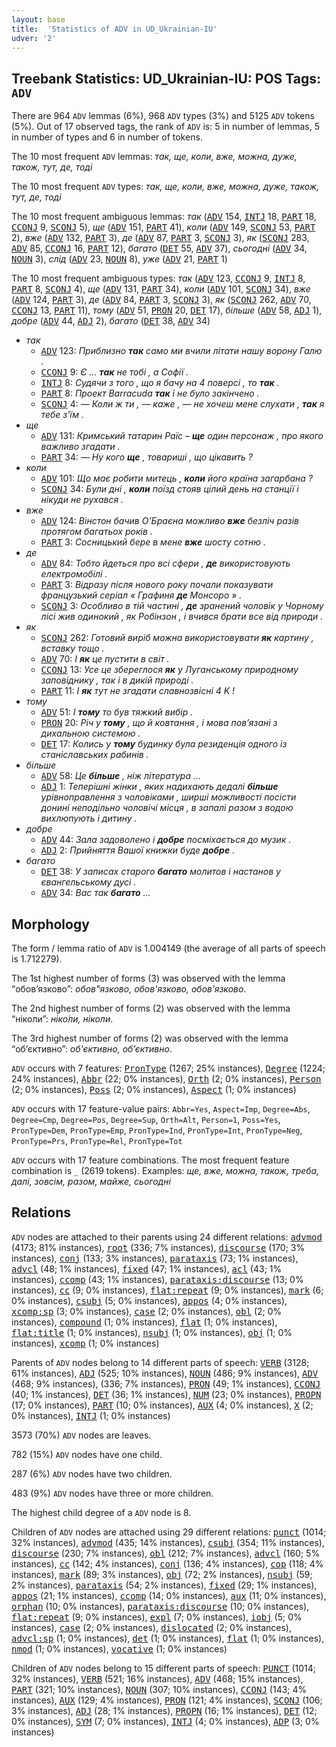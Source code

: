```yaml
---
layout: base
title:  'Statistics of ADV in UD_Ukrainian-IU'
udver: '2'
---
```


## Treebank Statistics: UD_Ukrainian-IU: POS Tags: `ADV`

There are 964 `ADV` lemmas (6%), 968 `ADV` types (3%) and 5125 `ADV` tokens (5%).
Out of 17 observed tags, the rank of `ADV` is: 5 in number of lemmas, 5 in number of types and 6 in number of tokens.

The 10 most frequent `ADV` lemmas: <em>так, ще, коли, вже, можна, дуже, також, тут, де, тоді</em>

The 10 most frequent `ADV` types:  <em>так, ще, коли, вже, можна, дуже, також, тут, де, тоді</em>

The 10 most frequent ambiguous lemmas: <em>так</em> (<tt><a href="uk_iu-pos-ADV.html">ADV</a></tt> 154, <tt><a href="uk_iu-pos-INTJ.html">INTJ</a></tt> 18, <tt><a href="uk_iu-pos-PART.html">PART</a></tt> 18, <tt><a href="uk_iu-pos-CCONJ.html">CCONJ</a></tt> 9, <tt><a href="uk_iu-pos-SCONJ.html">SCONJ</a></tt> 5), <em>ще</em> (<tt><a href="uk_iu-pos-ADV.html">ADV</a></tt> 151, <tt><a href="uk_iu-pos-PART.html">PART</a></tt> 41), <em>коли</em> (<tt><a href="uk_iu-pos-ADV.html">ADV</a></tt> 149, <tt><a href="uk_iu-pos-SCONJ.html">SCONJ</a></tt> 53, <tt><a href="uk_iu-pos-PART.html">PART</a></tt> 2), <em>вже</em> (<tt><a href="uk_iu-pos-ADV.html">ADV</a></tt> 132, <tt><a href="uk_iu-pos-PART.html">PART</a></tt> 3), <em>де</em> (<tt><a href="uk_iu-pos-ADV.html">ADV</a></tt> 87, <tt><a href="uk_iu-pos-PART.html">PART</a></tt> 3, <tt><a href="uk_iu-pos-SCONJ.html">SCONJ</a></tt> 3), <em>як</em> (<tt><a href="uk_iu-pos-SCONJ.html">SCONJ</a></tt> 283, <tt><a href="uk_iu-pos-ADV.html">ADV</a></tt> 85, <tt><a href="uk_iu-pos-CCONJ.html">CCONJ</a></tt> 16, <tt><a href="uk_iu-pos-PART.html">PART</a></tt> 12), <em>багато</em> (<tt><a href="uk_iu-pos-DET.html">DET</a></tt> 55, <tt><a href="uk_iu-pos-ADV.html">ADV</a></tt> 37), <em>сьогодні</em> (<tt><a href="uk_iu-pos-ADV.html">ADV</a></tt> 34, <tt><a href="uk_iu-pos-NOUN.html">NOUN</a></tt> 3), <em>слід</em> (<tt><a href="uk_iu-pos-ADV.html">ADV</a></tt> 23, <tt><a href="uk_iu-pos-NOUN.html">NOUN</a></tt> 8), <em>уже</em> (<tt><a href="uk_iu-pos-ADV.html">ADV</a></tt> 21, <tt><a href="uk_iu-pos-PART.html">PART</a></tt> 1)

The 10 most frequent ambiguous types:  <em>так</em> (<tt><a href="uk_iu-pos-ADV.html">ADV</a></tt> 123, <tt><a href="uk_iu-pos-CCONJ.html">CCONJ</a></tt> 9, <tt><a href="uk_iu-pos-INTJ.html">INTJ</a></tt> 8, <tt><a href="uk_iu-pos-PART.html">PART</a></tt> 8, <tt><a href="uk_iu-pos-SCONJ.html">SCONJ</a></tt> 4), <em>ще</em> (<tt><a href="uk_iu-pos-ADV.html">ADV</a></tt> 131, <tt><a href="uk_iu-pos-PART.html">PART</a></tt> 34), <em>коли</em> (<tt><a href="uk_iu-pos-ADV.html">ADV</a></tt> 101, <tt><a href="uk_iu-pos-SCONJ.html">SCONJ</a></tt> 34), <em>вже</em> (<tt><a href="uk_iu-pos-ADV.html">ADV</a></tt> 124, <tt><a href="uk_iu-pos-PART.html">PART</a></tt> 3), <em>де</em> (<tt><a href="uk_iu-pos-ADV.html">ADV</a></tt> 84, <tt><a href="uk_iu-pos-PART.html">PART</a></tt> 3, <tt><a href="uk_iu-pos-SCONJ.html">SCONJ</a></tt> 3), <em>як</em> (<tt><a href="uk_iu-pos-SCONJ.html">SCONJ</a></tt> 262, <tt><a href="uk_iu-pos-ADV.html">ADV</a></tt> 70, <tt><a href="uk_iu-pos-CCONJ.html">CCONJ</a></tt> 13, <tt><a href="uk_iu-pos-PART.html">PART</a></tt> 11), <em>тому</em> (<tt><a href="uk_iu-pos-ADV.html">ADV</a></tt> 51, <tt><a href="uk_iu-pos-PRON.html">PRON</a></tt> 20, <tt><a href="uk_iu-pos-DET.html">DET</a></tt> 17), <em>більше</em> (<tt><a href="uk_iu-pos-ADV.html">ADV</a></tt> 58, <tt><a href="uk_iu-pos-ADJ.html">ADJ</a></tt> 1), <em>добре</em> (<tt><a href="uk_iu-pos-ADV.html">ADV</a></tt> 44, <tt><a href="uk_iu-pos-ADJ.html">ADJ</a></tt> 2), <em>багато</em> (<tt><a href="uk_iu-pos-DET.html">DET</a></tt> 38, <tt><a href="uk_iu-pos-ADV.html">ADV</a></tt> 34)


* <em>так</em>
  * <tt><a href="uk_iu-pos-ADV.html">ADV</a></tt> 123: <em>Приблизно <b>так</b> само ми вчили літати нашу ворону Галю .</em>
  * <tt><a href="uk_iu-pos-CCONJ.html">CCONJ</a></tt> 9: <em>Є … <b>так</b> не тобі , а Софії .</em>
  * <tt><a href="uk_iu-pos-INTJ.html">INTJ</a></tt> 8: <em>Судячи з того , що я бачу на 4 поверсі , то <b>так</b> .</em>
  * <tt><a href="uk_iu-pos-PART.html">PART</a></tt> 8: <em>Проект Barracuda <b>так</b> і не було закінчено .</em>
  * <tt><a href="uk_iu-pos-SCONJ.html">SCONJ</a></tt> 4: <em>— Коли ж ти , — каже , — не хочеш мене слухати , <b>так</b> я тебе з'їм .</em>
* <em>ще</em>
  * <tt><a href="uk_iu-pos-ADV.html">ADV</a></tt> 131: <em>Кримський татарин Раїс – <b>ще</b> один персонаж , про якого важливо згадати .</em>
  * <tt><a href="uk_iu-pos-PART.html">PART</a></tt> 34: <em>— Ну кого <b>ще</b> , товариші , що цікавить ?</em>
* <em>коли</em>
  * <tt><a href="uk_iu-pos-ADV.html">ADV</a></tt> 101: <em>Що має робити митець , <b>коли</b> його країна загарбана ?</em>
  * <tt><a href="uk_iu-pos-SCONJ.html">SCONJ</a></tt> 34: <em>Були дні , <b>коли</b> поїзд стояв цілий день на станції і нікуди не рухався .</em>
* <em>вже</em>
  * <tt><a href="uk_iu-pos-ADV.html">ADV</a></tt> 124: <em>Вінстон бачив О’Браєна можливо <b>вже</b> безліч разів протягом багатьох років .</em>
  * <tt><a href="uk_iu-pos-PART.html">PART</a></tt> 3: <em>Сосницький бере в мене <b>вже</b> шосту сотню .</em>
* <em>де</em>
  * <tt><a href="uk_iu-pos-ADV.html">ADV</a></tt> 84: <em>Тобто йдеться про всі сфери , <b>де</b> використовують електромобілі .</em>
  * <tt><a href="uk_iu-pos-PART.html">PART</a></tt> 3: <em>Відразу після нового року почали показувати французький серіал « Графиня <b>де</b> Монсоро » .</em>
  * <tt><a href="uk_iu-pos-SCONJ.html">SCONJ</a></tt> 3: <em>Особливо в тій частині , <b>де</b> зранений чоловік у Чорному лісі жив одинокий , як Робінзон , і вчився брати все від природи .</em>
* <em>як</em>
  * <tt><a href="uk_iu-pos-SCONJ.html">SCONJ</a></tt> 262: <em>Готовий виріб можна використовувати <b>як</b> картину , вставку тощо .</em>
  * <tt><a href="uk_iu-pos-ADV.html">ADV</a></tt> 70: <em>І <b>як</b> це пустити в світ .</em>
  * <tt><a href="uk_iu-pos-CCONJ.html">CCONJ</a></tt> 13: <em>Усе це збереглося <b>як</b> у Луганському природному заповіднику , так і в дикій природі .</em>
  * <tt><a href="uk_iu-pos-PART.html">PART</a></tt> 11: <em>І <b>як</b> тут не згадати славнозвісні 4 K !</em>
* <em>тому</em>
  * <tt><a href="uk_iu-pos-ADV.html">ADV</a></tt> 51: <em>І <b>тому</b> то був тяжкий вибір .</em>
  * <tt><a href="uk_iu-pos-PRON.html">PRON</a></tt> 20: <em>Річ у <b>тому</b> , що й ковтання , і мова пов’язані з дихальною системою .</em>
  * <tt><a href="uk_iu-pos-DET.html">DET</a></tt> 17: <em>Колись у <b>тому</b> будинку була резиденція одного із станіславських рабинів .</em>
* <em>більше</em>
  * <tt><a href="uk_iu-pos-ADV.html">ADV</a></tt> 58: <em>Це <b>більше</b> , ніж література …</em>
  * <tt><a href="uk_iu-pos-ADJ.html">ADJ</a></tt> 1: <em>Теперішні жінки , яких надихають дедалі <b>більше</b> урівноправлення з чоловіками , ширші можливості посісти донині неподільно чоловічі місця , в запалі разом з водою вихлюпують і дитину .</em>
* <em>добре</em>
  * <tt><a href="uk_iu-pos-ADV.html">ADV</a></tt> 44: <em>Зала задоволено і <b>добре</b> посміхається до музик .</em>
  * <tt><a href="uk_iu-pos-ADJ.html">ADJ</a></tt> 2: <em>Прийняття Вашої книжки буде <b>добре</b> .</em>
* <em>багато</em>
  * <tt><a href="uk_iu-pos-DET.html">DET</a></tt> 38: <em>У записах старого <b>багато</b> молитов і настанов у євангельському дусі .</em>
  * <tt><a href="uk_iu-pos-ADV.html">ADV</a></tt> 34: <em>Вас так <b>багато</b> ...</em>

## Morphology

The form / lemma ratio of `ADV` is 1.004149 (the average of all parts of speech is 1.712279).

The 1st highest number of forms (3) was observed with the lemma “обов’язково”: <em>обов"язково, обов'язково, обов’язково</em>.

The 2nd highest number of forms (2) was observed with the lemma “ніколи”: <em>ніко́ли, ніколи</em>.

The 3rd highest number of forms (2) was observed with the lemma “об’єктивно”: <em>об'єктивно, об’єктивно</em>.

`ADV` occurs with 7 features: <tt><a href="uk_iu-feat-PronType.html">PronType</a></tt> (1267; 25% instances), <tt><a href="uk_iu-feat-Degree.html">Degree</a></tt> (1224; 24% instances), <tt><a href="uk_iu-feat-Abbr.html">Abbr</a></tt> (22; 0% instances), <tt><a href="uk_iu-feat-Orth.html">Orth</a></tt> (2; 0% instances), <tt><a href="uk_iu-feat-Person.html">Person</a></tt> (2; 0% instances), <tt><a href="uk_iu-feat-Poss.html">Poss</a></tt> (2; 0% instances), <tt><a href="uk_iu-feat-Aspect.html">Aspect</a></tt> (1; 0% instances)

`ADV` occurs with 17 feature-value pairs: `Abbr=Yes`, `Aspect=Imp`, `Degree=Abs`, `Degree=Cmp`, `Degree=Pos`, `Degree=Sup`, `Orth=Alt`, `Person=1`, `Poss=Yes`, `PronType=Dem`, `PronType=Emp`, `PronType=Ind`, `PronType=Int`, `PronType=Neg`, `PronType=Prs`, `PronType=Rel`, `PronType=Tot`

`ADV` occurs with 17 feature combinations.
The most frequent feature combination is `_` (2619 tokens).
Examples: <em>ще, вже, можна, також, треба, далі, зовсім, разом, майже, сьогодні</em>


## Relations

`ADV` nodes are attached to their parents using 24 different relations: <tt><a href="uk_iu-dep-advmod.html">advmod</a></tt> (4173; 81% instances), <tt><a href="uk_iu-dep-root.html">root</a></tt> (336; 7% instances), <tt><a href="uk_iu-dep-discourse.html">discourse</a></tt> (170; 3% instances), <tt><a href="uk_iu-dep-conj.html">conj</a></tt> (133; 3% instances), <tt><a href="uk_iu-dep-parataxis.html">parataxis</a></tt> (73; 1% instances), <tt><a href="uk_iu-dep-advcl.html">advcl</a></tt> (48; 1% instances), <tt><a href="uk_iu-dep-fixed.html">fixed</a></tt> (47; 1% instances), <tt><a href="uk_iu-dep-acl.html">acl</a></tt> (43; 1% instances), <tt><a href="uk_iu-dep-ccomp.html">ccomp</a></tt> (43; 1% instances), <tt><a href="uk_iu-dep-parataxis-discourse.html">parataxis:discourse</a></tt> (13; 0% instances), <tt><a href="uk_iu-dep-cc.html">cc</a></tt> (9; 0% instances), <tt><a href="uk_iu-dep-flat-repeat.html">flat:repeat</a></tt> (9; 0% instances), <tt><a href="uk_iu-dep-mark.html">mark</a></tt> (6; 0% instances), <tt><a href="uk_iu-dep-csubj.html">csubj</a></tt> (5; 0% instances), <tt><a href="uk_iu-dep-appos.html">appos</a></tt> (4; 0% instances), <tt><a href="uk_iu-dep-xcomp-sp.html">xcomp:sp</a></tt> (3; 0% instances), <tt><a href="uk_iu-dep-case.html">case</a></tt> (2; 0% instances), <tt><a href="uk_iu-dep-obl.html">obl</a></tt> (2; 0% instances), <tt><a href="uk_iu-dep-compound.html">compound</a></tt> (1; 0% instances), <tt><a href="uk_iu-dep-flat.html">flat</a></tt> (1; 0% instances), <tt><a href="uk_iu-dep-flat-title.html">flat:title</a></tt> (1; 0% instances), <tt><a href="uk_iu-dep-nsubj.html">nsubj</a></tt> (1; 0% instances), <tt><a href="uk_iu-dep-obj.html">obj</a></tt> (1; 0% instances), <tt><a href="uk_iu-dep-xcomp.html">xcomp</a></tt> (1; 0% instances)

Parents of `ADV` nodes belong to 14 different parts of speech: <tt><a href="uk_iu-pos-VERB.html">VERB</a></tt> (3128; 61% instances), <tt><a href="uk_iu-pos-ADJ.html">ADJ</a></tt> (525; 10% instances), <tt><a href="uk_iu-pos-NOUN.html">NOUN</a></tt> (486; 9% instances), <tt><a href="uk_iu-pos-ADV.html">ADV</a></tt> (468; 9% instances),  (336; 7% instances), <tt><a href="uk_iu-pos-PRON.html">PRON</a></tt> (49; 1% instances), <tt><a href="uk_iu-pos-CCONJ.html">CCONJ</a></tt> (40; 1% instances), <tt><a href="uk_iu-pos-DET.html">DET</a></tt> (36; 1% instances), <tt><a href="uk_iu-pos-NUM.html">NUM</a></tt> (23; 0% instances), <tt><a href="uk_iu-pos-PROPN.html">PROPN</a></tt> (17; 0% instances), <tt><a href="uk_iu-pos-PART.html">PART</a></tt> (10; 0% instances), <tt><a href="uk_iu-pos-AUX.html">AUX</a></tt> (4; 0% instances), <tt><a href="uk_iu-pos-X.html">X</a></tt> (2; 0% instances), <tt><a href="uk_iu-pos-INTJ.html">INTJ</a></tt> (1; 0% instances)

3573 (70%) `ADV` nodes are leaves.

782 (15%) `ADV` nodes have one child.

287 (6%) `ADV` nodes have two children.

483 (9%) `ADV` nodes have three or more children.

The highest child degree of a `ADV` node is 8.

Children of `ADV` nodes are attached using 29 different relations: <tt><a href="uk_iu-dep-punct.html">punct</a></tt> (1014; 32% instances), <tt><a href="uk_iu-dep-advmod.html">advmod</a></tt> (435; 14% instances), <tt><a href="uk_iu-dep-csubj.html">csubj</a></tt> (354; 11% instances), <tt><a href="uk_iu-dep-discourse.html">discourse</a></tt> (230; 7% instances), <tt><a href="uk_iu-dep-obl.html">obl</a></tt> (212; 7% instances), <tt><a href="uk_iu-dep-advcl.html">advcl</a></tt> (160; 5% instances), <tt><a href="uk_iu-dep-cc.html">cc</a></tt> (142; 4% instances), <tt><a href="uk_iu-dep-conj.html">conj</a></tt> (136; 4% instances), <tt><a href="uk_iu-dep-cop.html">cop</a></tt> (118; 4% instances), <tt><a href="uk_iu-dep-mark.html">mark</a></tt> (89; 3% instances), <tt><a href="uk_iu-dep-obj.html">obj</a></tt> (72; 2% instances), <tt><a href="uk_iu-dep-nsubj.html">nsubj</a></tt> (59; 2% instances), <tt><a href="uk_iu-dep-parataxis.html">parataxis</a></tt> (54; 2% instances), <tt><a href="uk_iu-dep-fixed.html">fixed</a></tt> (29; 1% instances), <tt><a href="uk_iu-dep-appos.html">appos</a></tt> (21; 1% instances), <tt><a href="uk_iu-dep-ccomp.html">ccomp</a></tt> (14; 0% instances), <tt><a href="uk_iu-dep-aux.html">aux</a></tt> (11; 0% instances), <tt><a href="uk_iu-dep-orphan.html">orphan</a></tt> (10; 0% instances), <tt><a href="uk_iu-dep-parataxis-discourse.html">parataxis:discourse</a></tt> (10; 0% instances), <tt><a href="uk_iu-dep-flat-repeat.html">flat:repeat</a></tt> (9; 0% instances), <tt><a href="uk_iu-dep-expl.html">expl</a></tt> (7; 0% instances), <tt><a href="uk_iu-dep-iobj.html">iobj</a></tt> (5; 0% instances), <tt><a href="uk_iu-dep-case.html">case</a></tt> (2; 0% instances), <tt><a href="uk_iu-dep-dislocated.html">dislocated</a></tt> (2; 0% instances), <tt><a href="uk_iu-dep-advcl-sp.html">advcl:sp</a></tt> (1; 0% instances), <tt><a href="uk_iu-dep-det.html">det</a></tt> (1; 0% instances), <tt><a href="uk_iu-dep-flat.html">flat</a></tt> (1; 0% instances), <tt><a href="uk_iu-dep-nmod.html">nmod</a></tt> (1; 0% instances), <tt><a href="uk_iu-dep-vocative.html">vocative</a></tt> (1; 0% instances)

Children of `ADV` nodes belong to 15 different parts of speech: <tt><a href="uk_iu-pos-PUNCT.html">PUNCT</a></tt> (1014; 32% instances), <tt><a href="uk_iu-pos-VERB.html">VERB</a></tt> (521; 16% instances), <tt><a href="uk_iu-pos-ADV.html">ADV</a></tt> (468; 15% instances), <tt><a href="uk_iu-pos-PART.html">PART</a></tt> (321; 10% instances), <tt><a href="uk_iu-pos-NOUN.html">NOUN</a></tt> (307; 10% instances), <tt><a href="uk_iu-pos-CCONJ.html">CCONJ</a></tt> (143; 4% instances), <tt><a href="uk_iu-pos-AUX.html">AUX</a></tt> (129; 4% instances), <tt><a href="uk_iu-pos-PRON.html">PRON</a></tt> (121; 4% instances), <tt><a href="uk_iu-pos-SCONJ.html">SCONJ</a></tt> (106; 3% instances), <tt><a href="uk_iu-pos-ADJ.html">ADJ</a></tt> (28; 1% instances), <tt><a href="uk_iu-pos-PROPN.html">PROPN</a></tt> (16; 1% instances), <tt><a href="uk_iu-pos-DET.html">DET</a></tt> (12; 0% instances), <tt><a href="uk_iu-pos-SYM.html">SYM</a></tt> (7; 0% instances), <tt><a href="uk_iu-pos-INTJ.html">INTJ</a></tt> (4; 0% instances), <tt><a href="uk_iu-pos-ADP.html">ADP</a></tt> (3; 0% instances)

